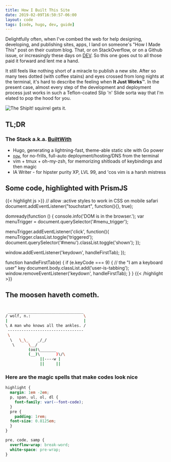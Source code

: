 ```yaml
---
title: How I Built This Site
date: 2019-02-09T16:50:57-06:00
layout: code
tags: [code, hugo, dev, guide]
---
```


Delightfully often, when I've combed the web for help designing, developing, and publishing sites, apps, I land on someone's "How I Made This" post on their custom blog. That, or on StackOverflow, or on a Github issue, or increasingly these days on [DEV](dev.to). So this one goes out to all those paid it forward and lent me a hand.

It still feels like nothing short of a miracle to publish a new site. After so many tees dotted (with coffee stains) and eyes crossed from long nights at the terminal, it's hard to describe the feeling when **It Just Works**™. In the present case, almost every step of the development and deployment process just works in such a Teflon-coated Slip 'n' Slide sorta way that I'm elated to pop the hood for you.

![The ShipIt! squirrel gets it.](/img/ship-it-squirrel.jpg)

## TL;DR

### The Stack a.k.a. [BuiltWith](https://builtwith.com/atmanaut.us)
- Hugo, generating a lightning-fast, theme-able static site with Go power
- [`now`](zeit.com/now), for no-frills, full-auto deployment/hosting/DNS from the terminal
- vim + tmux + oh-my-zsh, for memorizing shitloads of keybindings and then magic
- IA Writer - for hipster purity XP, LVL 99, and 'cos vim is a harsh mistress

## Some code, highlighted with PrismJS
{{< highlight js >}}
// allow :active styles to work in CSS on mobile safari
document.addEventListener("touchstart", function(){}, true);

domready(function () {
  console.info('DOM is in the browser.');
  var menuTrigger = document.querySelector('#menu_trigger');

  menuTrigger.addEventListener('click', function(){
    menuTrigger.classList.toggle('triggered');
    document.querySelector('#menu').classList.toggle('shown');
});

  window.addEventListener('keydown', handleFirstTab);
});

function handleFirstTab(e) {
  if (e.keyCode === 9) { // the "I am a keyboard user" key
    document.body.classList.add('user-is-tabbing');
    window.removeEventListener('keydown', handleFirstTab);
  }
}
{{< /highlight >}}

## The moosen haveth cometh.
``` sh

 _________________________________
/ wolf, n.:                       \
|                                 |
\ A man who knows all the ankles. /
 ---------------------------------
 \
  \   \_\_    _/_/
   \      \__/
          (oo)\_______
          (__)\       )\/\
               ||----w |
               ||     ||

```               
### Here are the magic spells that make codes look nice
``` css
highlight {
  margin: 1em -2em;
  p, span, ul, ol, dl {
    font-family: var(--font-code);
  }
  pre {
    padding: 1rem;
  font-size: 0.8125em;
  }
}

pre, code, samp {
  overflow-wrap: break-word;
  white-space: pre-wrap;
}
```

